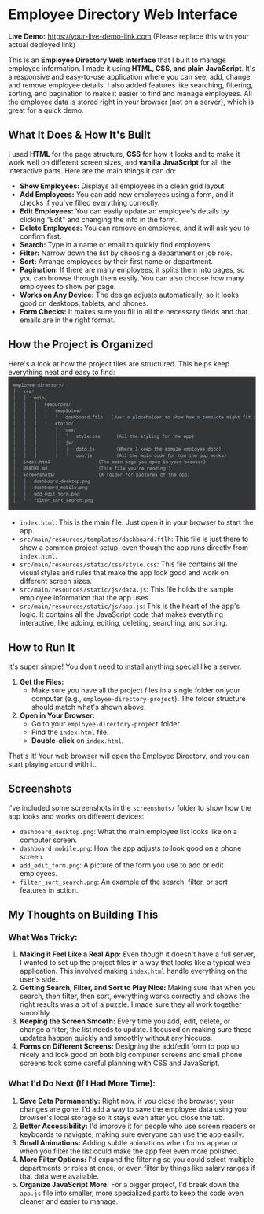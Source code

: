 # Employee Directory Web Interface

**Live Demo:** <https://your-live-demo-link.com> (Please replace this with your actual deployed link)

This is an **Employee Directory Web Interface** that I built to manage employee information. I made it using **HTML, CSS, and plain JavaScript**. It's a responsive and easy-to-use application where you can see, add, change, and remove employee details. I also added features like searching, filtering, sorting, and pagination to make it easier to find and manage employees. All the employee data is stored right in your browser (not on a server), which is great for a quick demo.

## What It Does & How It's Built

I used **HTML** for the page structure, **CSS** for how it looks and to make it work well on different screen sizes, and **vanilla JavaScript** for all the interactive parts. Here are the main things it can do:

* **Show Employees:** Displays all employees in a clean grid layout.
* **Add Employees:** You can add new employees using a form, and it checks if you've filled everything correctly.
* **Edit Employees:** You can easily update an employee's details by clicking "Edit" and changing the info in the form.
* **Delete Employees:** You can remove an employee, and it will ask you to confirm first.
* **Search:** Type in a name or email to quickly find employees.
* **Filter:** Narrow down the list by choosing a department or job role.
* **Sort:** Arrange employees by their first name or department.
* **Pagination:** If there are many employees, it splits them into pages, so you can browse through them easily. You can also choose how many employees to show per page.
* **Works on Any Device:** The design adjusts automatically, so it looks good on desktops, tablets, and phones.
* **Form Checks:** It makes sure you fill in all the necessary fields and that emails are in the right format.

## How the Project is Organized

Here's a look at how the project files are structured. This helps keep everything neat and easy to find:
![alt text](image.png)



* `index.html`: This is the main file. Just open it in your browser to start the app.
* `src/main/resources/templates/dashboard.ftlh`: This file is just there to show a common project setup, even though the app runs directly from `index.html`.
* `src/main/resources/static/css/style.css`: This file contains all the visual styles and rules that make the app look good and work on different screen sizes.
* `src/main/resources/static/js/data.js`: This file holds the sample employee information that the app uses.
* `src/main/resources/static/js/app.js`: This is the heart of the app's logic. It contains all the JavaScript code that makes everything interactive, like adding, editing, deleting, searching, and sorting.

## How to Run It

It's super simple! You don't need to install anything special like a server.

1.  **Get the Files:**
    * Make sure you have all the project files in a single folder on your computer (e.g., `employee-directory-project`). The folder structure should match what's shown above.
2.  **Open in Your Browser:**
    * Go to your `employee-directory-project` folder.
    * Find the `index.html` file.
    * **Double-click** on `index.html`.

That's it! Your web browser will open the Employee Directory, and you can start playing around with it.

## Screenshots

I've included some screenshots in the `screenshots/` folder to show how the app looks and works on different devices:

* `dashboard_desktop.png`: What the main employee list looks like on a computer screen.
* `dashboard_mobile.png`: How the app adjusts to look good on a phone screen.
* `add_edit_form.png`: A picture of the form you use to add or edit employees.
* `filter_sort_search.png`: An example of the search, filter, or sort features in action.

## My Thoughts on Building This

### What Was Tricky:

1.  **Making it Feel Like a Real App:** Even though it doesn't have a full server, I wanted to set up the project files in a way that looks like a typical web application. This involved making `index.html` handle everything on the user's side.
2.  **Getting Search, Filter, and Sort to Play Nice:** Making sure that when you search, then filter, then sort, everything works correctly and shows the right results was a bit of a puzzle. I made sure they all work together smoothly.
3.  **Keeping the Screen Smooth:** Every time you add, edit, delete, or change a filter, the list needs to update. I focused on making sure these updates happen quickly and smoothly without any hiccups.
4.  **Forms on Different Screens:** Designing the add/edit form to pop up nicely and look good on both big computer screens and small phone screens took some careful planning with CSS and JavaScript.

### What I'd Do Next (If I Had More Time):

1.  **Save Data Permanently:** Right now, if you close the browser, your changes are gone. I'd add a way to save the employee data using your browser's local storage so it stays even after you close the tab.
2.  **Better Accessibility:** I'd improve it for people who use screen readers or keyboards to navigate, making sure everyone can use the app easily.
3.  **Small Animations:** Adding subtle animations when forms appear or when you filter the list could make the app feel even more polished.
4.  **More Filter Options:** I'd expand the filtering so you could select multiple departments or roles at once, or even filter by things like salary ranges if that data were available.
5.  **Organize JavaScript More:** For a bigger project, I'd break down the `app.js` file into smaller, more specialized parts to keep the code even cleaner and easier to manage.
